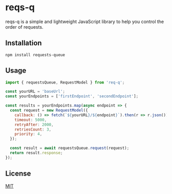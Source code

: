 # reqs-q

reqs-q is a simple and lightweight JavaScript library to help you control the
order of requests.

## Installation

```
npm install requests-queue
```

## Usage

```js
import { requestsQueue, RequestModel } from 'req-q';

const yourURL = 'baseUrl';
const yourEndpoints = ['firstEndpoint', 'secondEndpoint'];

const results = yourEndpoints.map(async endpoint => {
  const request = new RequestModel({
    callback: () => fetch(`${yourURL}/${endpoint}`).then(r => r.json()),
    timeout: 5000,
    retryAfter: 2000,
    retriesCount: 3,
    priority: 4,
  });

  const result = await requestsQueue.request(request);
  return result.response;
});
```

## License

[MIT](https://choosealicense.com/licenses/mit/)
